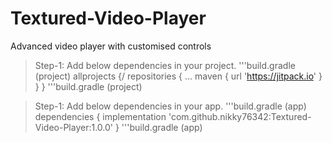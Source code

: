 # Textured-Video-Player
Advanced video player with customised controls
> Step-1: Add below dependencies in your project.
 '''build.gradle (project)
>allprojects {/
>		repositories {
>			...
>			maven { url 'https://jitpack.io' }
>		}
>	}
 '''build.gradle (project)

> Step-1: Add below dependencies in your app.
> '''build.gradle (app)
>dependencies {
>	        implementation 'com.github.nikky76342:Textured-Video-Player:1.0.0'
>	}
 '''build.gradle (app)
